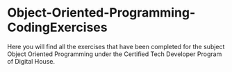 # Object-Oriented-Programming-CodingExercises
Here you will find all the exercises that have been completed for the subject Object Oriented Programming under the Certified Tech Developer Program of Digital House.
